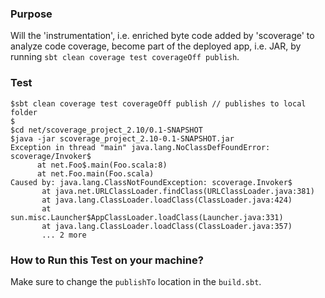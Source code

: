 ### Purpose

Will the 'instrumentation', i.e. enriched byte code added by 'scoverage' to analyze code coverage,
become part of the deployed app, i.e. JAR, by running `sbt clean coverage test coverageOff publish`.

### Test

```
$sbt clean coverage test coverageOff publish // publishes to local folder
$
$cd net/scoverage_project_2.10/0.1-SNAPSHOT
$java -jar scoverage_project_2.10-0.1-SNAPSHOT.jar
Exception in thread "main" java.lang.NoClassDefFoundError: scoverage/Invoker$
	  at net.Foo$.main(Foo.scala:8)
	  at net.Foo.main(Foo.scala)
Caused by: java.lang.ClassNotFoundException: scoverage.Invoker$
       at java.net.URLClassLoader.findClass(URLClassLoader.java:381)
       at java.lang.ClassLoader.loadClass(ClassLoader.java:424)
       at sun.misc.Launcher$AppClassLoader.loadClass(Launcher.java:331)
       at java.lang.ClassLoader.loadClass(ClassLoader.java:357)
       ... 2 more
```

### How to Run this Test on your machine?

Make sure to change the `publishTo` location in the `build.sbt`.

